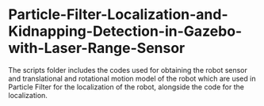 # Particle-Filter-Localization-and-Kidnapping-Detection-in-Gazebo-with-Laser-Range-Sensor



The scripts folder includes the codes used for obtaining the robot sensor and translational and rotational motion model of the robot which are used in Particle Filter for the localization of the robot, alongside the code for the localization. 

